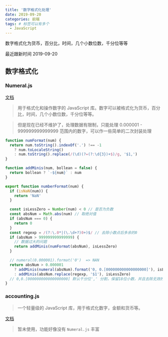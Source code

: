 ```yaml
---
title: '数字格式化处理'
date: 2019-09-20
categories: 前端
tags: # 标签可以有多个
  - JavaScript
---
```


数字格式化为货币，百分比，时间，几个小数位数，千分位等等

最近跟新时间 2019-09-20

<!-- more -->

## 数字格式化

### Numeral.js

[文档](http://numeraljs.com/)

> 用于格式化和操作数字的 JavaScript 库。数字可以被格式化为货币，百分比，时间，几个小数位数，千分位等等。

> 但是现在已经不维护了，处理数据有限制，只能处理 0.000001 - 999999999999999 范围内的数字，可以作一些简单的二次封装处理

```js
function numFormat(num) {
  return num.toString().indexOf('.') !== -1
    ? num.toLocaleString()
    : num.toString().replace(/(\d)(?=(?:\d{3})+$)/g, '$1,')
}

function addMinis(num, bollean = false) {
  return bollean ? `-${num}` : num
}

export function numberFormat(num) {
  if (isNaN(num)) {
    return 'NaN'
  }

  const isLessZero = Number(num) < 0 // 是否为负数
  const absNum = Math.abs(num) // 取绝对值
  if (absNum === 0) {
    return 0
  }
  const regexp = /(?:\.0*|(\.\d+?)0+)$/ // 去除小数点后多余的0
  if (absNum > 999999999999999) {
    // 数据过大的问题
    return addMinis(numFormat(absNum), isLessZero)
  }

  // numeral(0.000001).format('0')  => NAN
  return absNum > 0.000001
    ? addMinis(numeral(absNum).format('0, 0.[000000000000000000]'), isLessZero)
    : addMinis(absNum.replace(regexp, '$1'), isLessZero)
  // 0,0.[000000000000000000] 默认千分位',' 分割，保留18位小数，并且去除无效的0
}
```

### accounting.js

> 一个轻量级的 JavaScript 库，用于格式化数字，金额和货币等。

[文档](http://openexchangerates.github.io/accounting.js/)

> 暂未使用，功能好像没有 `Numeral.js` 丰富
